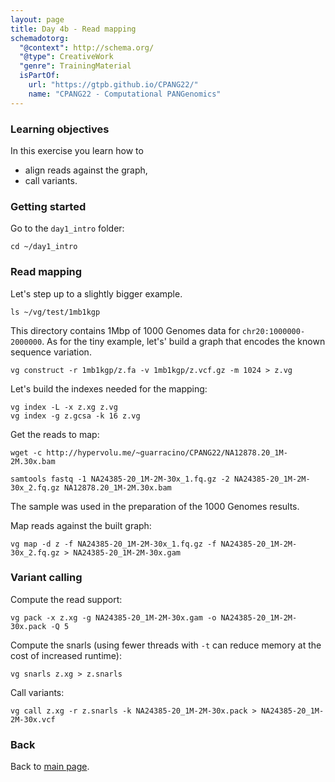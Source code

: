 ```yaml
---
layout: page
title: Day 4b - Read mapping
schemadotorg:
  "@context": http://schema.org/
  "@type": CreativeWork
  "genre": TrainingMaterial
  isPartOf:
    url: "https://gtpb.github.io/CPANG22/"
    name: "CPANG22 - Computational PANGenomics"
---
```


### Learning objectives

In this exercise you learn how to

- align reads against the graph,
- call variants.


### Getting started

Go to the `day1_intro` folder:

    cd ~/day1_intro


### Read mapping

Let's step up to a slightly bigger example.

	ls ~/vg/test/1mb1kgp

This directory contains 1Mbp of 1000 Genomes data for `chr20:1000000-2000000`. As for the tiny example, let's' build a graph that encodes the known sequence variation.

    vg construct -r 1mb1kgp/z.fa -v 1mb1kgp/z.vcf.gz -m 1024 > z.vg

Let's build the indexes needed for the mapping:

    vg index -L -x z.xg z.vg
    vg index -g z.gcsa -k 16 z.vg

Get the reads to map:

    wget -c http://hypervolu.me/~guarracino/CPANG22/NA12878.20_1M-2M.30x.bam

    samtools fastq -1 NA24385-20_1M-2M-30x_1.fq.gz -2 NA24385-20_1M-2M-30x_2.fq.gz NA12878.20_1M-2M.30x.bam 

The sample was used in the preparation of the 1000 Genomes results.

Map reads against the built graph:

    vg map -d z -f NA24385-20_1M-2M-30x_1.fq.gz -f NA24385-20_1M-2M-30x_2.fq.gz > NA24385-20_1M-2M-30x.gam


### Variant calling

Compute the read support:

    vg pack -x z.xg -g NA24385-20_1M-2M-30x.gam -o NA24385-20_1M-2M-30x.pack -Q 5

Compute the snarls (using fewer threads with `-t` can reduce memory at the cost of increased runtime):
    
    vg snarls z.xg > z.snarls


Call variants:

    vg call z.xg -r z.snarls -k NA24385-20_1M-2M-30x.pack > NA24385-20_1M-2M-30x.vcf 

### Back

Back to [main page](../index.md).
